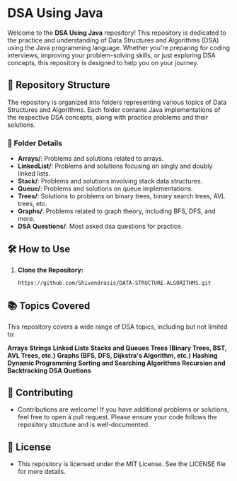 # DSA Using Java

Welcome to the **DSA Using Java** repository! This repository is dedicated to the practice and understanding of Data Structures and Algorithms (DSA) using the Java programming language. Whether you're preparing for coding interviews, improving your problem-solving skills, or just exploring DSA concepts, this repository is designed to help you on your journey.

## 📁 Repository Structure

The repository is organized into folders representing various topics of Data Structures and Algorithms. Each folder contains Java implementations of the respective DSA concepts, along with practice problems and their solutions.

### 📂 Folder Details
- **Arrays/**: Problems and solutions related to arrays.
- **LinkedList/**: Problems and solutions focusing on singly and doubly linked lists.
- **Stack/**: Problems and solutions involving stack data structures.
- **Queue/**: Problems and solutions on queue implementations.
- **Trees/**: Solutions to problems on binary trees, binary search trees, AVL trees, etc.
- **Graphs/**: Problems related to graph theory, including BFS, DFS, and more.
- **DSA Questions/**: Most asked dsa questions for practice.
  

## 🛠 How to Use

1. **Clone the Repository:**
   ```bash
   https://github.com/Shivendrasis/DATA-STRUCTURE-ALGORITHMS.git

## 📚 Topics Covered
 This repository covers a wide range of DSA topics, including but not limited to:

**Arrays**
**Strings**
**Linked Lists**
**Stacks and Queues**
**Trees (Binary Trees, BST, AVL Trees, etc.)**
**Graphs (BFS, DFS, Dijkstra's Algorithm, etc.)**
**Hashing**
**Dynamic Programming**
**Sorting and Searching Algorithms**
**Recursion and Backtracking**
**DSA Quetions**

## 📝 Contributing
* Contributions are welcome! If you have additional problems or solutions, feel free to open a pull request. Please ensure your code follows the repository structure and is well-documented.

## 📄 License
* This repository is licensed under the MIT License. See the LICENSE file for more details.


